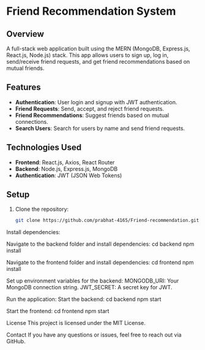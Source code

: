 # Friend Recommendation System

## Overview

A full-stack web application built using the MERN (MongoDB, Express.js, React.js, Node.js) stack. This app allows users to sign up, log in, send/receive friend requests, and get friend recommendations based on mutual friends.

## Features

- **Authentication**: User login and signup with JWT authentication.
- **Friend Requests**: Send, accept, and reject friend requests.
- **Friend Recommendations**: Suggest friends based on mutual connections.
- **Search Users**: Search for users by name and send friend requests.

## Technologies Used

- **Frontend**: React.js, Axios, React Router
- **Backend**: Node.js, Express.js, MongoDB
- **Authentication**: JWT (JSON Web Tokens)

## Setup

1. Clone the repository:
   ```bash
   git clone https://github.com/prabhat-4165/Friend-recommendation.git
   ```

Install dependencies:

Navigate to the backend folder and install dependencies:
cd backend
npm install

Navigate to the frontend folder and install dependencies:
cd frontend
npm install

Set up environment variables for the backend:
MONGODB_URI: Your MongoDB connection string.
JWT_SECRET: A secret key for JWT.

Run the application:
Start the backend:
cd backend
npm start

Start the frontend:
cd frontend
npm start

License
This project is licensed under the MIT License.

Contact
If you have any questions or issues, feel free to reach out via GitHub.
